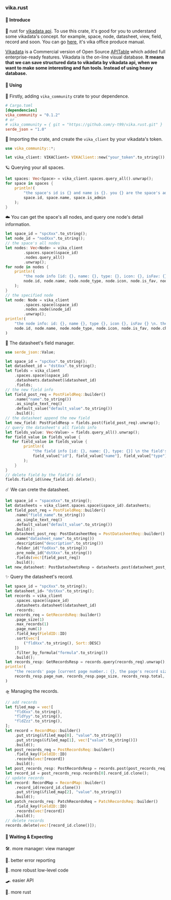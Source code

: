 ### vika.rust

#### 👋 Introduce

🦀 rust for [vikadata api](https://vika.cn/developers/api/introduction). To use this crate, it's good for you to understand some vikadata's concept. for example, space, node, datasheet, view, field, record and soon. You can go [here](https://vika.cn/help/manual-1-what-is-vikadata/), it's vika office produce manual.

[Vikadata](https://github.com/vikadata) is a Commercial version of Open Source [APITable](https://github.com/apitable) which added full enterprise-ready features. Vikadata is the on-line visual database. **It means that we can save structured data to vikadata by vikadata api, when we want to make some interesting and fun tools. Instead of using heavy database.**

#### 🚀 Using

🌌 Firstly, adding `vika_community` crate to your dependence.

```toml
# Cargo.toml
[dependencies]
vika_community = "0.1.2"
# or
# vika_community = { git = "https://github.com/y-t99/vika.rust.git" }
serde_json = "1.0"
```

🌠 Importing the crate, and create the `vika_client` by your vikadata's token.

```rust
use vika_community::*;

let vika_client: VIKAClient= VIKAClient::new("your_token".to_string());
```

🪐 Querying your all spaces.

```rust
let spaces: Vec<Space> = vika_client.spaces.query_all().unwrap();
for space in spaces {
    println!(
        "the space's id is {} and name is {}. you {} are the space's admin", 
        space.id, space.name, space.is_admin
    );
}
```

☁️ You can get the space's all nodes, and query one node's detail information.

```rust
let space_id = "spcXxx".to_string();
let node_id = "nodXxx".to_string();
// the space's all nodes
let nodes: Vec<Node> = vika_client
        .spaces.space(&space_id)
        .nodes.query_all()
        .unwrap();
for node in nodes {
    println!(
        "the node info [id: {}, name: {}, type: {}, icon: {}, isFav: {}]. \nthe node's children is: {:?}",
        node.id, node.name, node.node_type, node.icon, node.is_fav, node.children
    );
}
// the specified node
let node: Node = vika_client
        .spaces.space(&space_id)
        .nodes.node(&node_id)
        .unwrap();
println!(
    "the node info: id: {}, name {}, type {}, icon {}, isFav {} \n. the node's children is: {:?}",
    node.id, node.name, node.node_type, node.icon, node.is_fav, node.children
)
```

🌈 The datasheet's field manager.

```rust
use serde_json::Value;

let space_id = "spcXxx".to_string();
let datasheet_id = "dstXxx".to_string();
let fields = vika_client
    .spaces.space(&space_id)
    .datasheets.datasheet(&datasheet_id)
    .fields;
// the new field info
let field_post_req = PostFieldReq::builder()
    .name("name".to_string())
    .as_single_text_req()
    .default_value("default_value".to_string())
    .build();
// the datasheet append the new field
let new_field: PostFieldResp = fields.post(field_post_req).unwrap();
// query the datasheet's all fields info
let fields_value: Vec<Value> = fields.query_all().unwrap();
for field_value in fields_value {
   for field_value in fields_value {
        println!(
            "the field info [id: {}, name: {}, type: {}] \n the field's property: [{}].",
            field_value["id"], field_value["name"], field_value["type"], field_value["property"]
        );
    }
}
// delete field by the field's id
fields.field_id(&new_field.id).delete();
```

☄️ We can crete the datasheet.

```rust
let space_id = "spaceXxx".to_string();
let datasheets = vika_client.spaces.space(&space_id).datasheets;
let field_post_req = PostFieldReq::builder()
    .name("field_name".to_string())
    .as_single_text_req()
    .default_value("default_value".to_string())
    .build();
let datasheet_post_req: PostDatasheetReq = PostDatasheetReq::builder()
    .name("datasheet_name".to_string())
    .description("description".to_string())
    .folder_id("fodXxx".to_string())
    .pre_node_id("dstXxx".to_string())
    .fields(vec![field_post_req])
    .build();
let new_datasheet: PostDatasheetsResp = datasheets.post(datasheet_post_req).unwrap();
```

✨ Query the datasheet's record.

```rust
let space_id = "spcXxx".to_string();
let datasheet_id= "dstXxx".to_string();
let records = vika_client
    .spaces.space(&space_id)
    .datasheets.datasheet(&datasheet_id)
    .records;
let records_req = GetRecordsReq::builder()
    .page_size(1)
    .max_records(1)
    .page_num(1)
    .field_key(FieldID::ID)
    .sort(vec![
        ("fldXxx".to_string(), Sort::DESC)
    ])
    .filter_by_formula("formula".to_string())
    .build();
let records_resp: GetRecordsResp = records.query(records_req).unwrap();
println!(
    "the records' page [current page number.: {}, the page's record size: {}, total number of records that met filter: {}]. \n records: [{:?}]",
    records_resp.page_num, records_resp.page_size, records_resp.total, records_resp.records
)
```

🛸 Managing the records.

```rust
// add records
let filed_map = vec![
    "fldXxx".to_string(),
    "fldYyy".to_string(),
    "fldZzz".to_string(),
];
let record = RecordMap::builder()
    .put_string(&filed_map[0], "value".to_string())
    .put_strings(&filed_map[1], vec!["value".to_string()])
    .build();
let post_records_req = PostRecordsReq::builder()
    .field_key(FieldID::ID)
    .records(vec![record])
    .build();
let post_records_resp: PostRecordsResp = records.post(post_records_req).unwrap();
let record_id = post_records_resp.records[0].record_id.clone();
// update records
let record: RecordMap = RecordMap::builder()
    .record_id(record_id.clone())
    .put_string(&filed_map[2], "value".to_string())
    .build();
let patch_records_req: PatchRecordsReq = PatchRecordsReq::builder()
    .field_key(FieldID::ID)
    .records(vec![record])
    .build();
// delete records
records.delete(vec![record_id.clone()]);
```

#### 🚚 Waiting & Expecting

🛠️. more manager: view manager

👣. better error reporting

💪. more robust low-level code

🛹. easier API

🦀. more rust